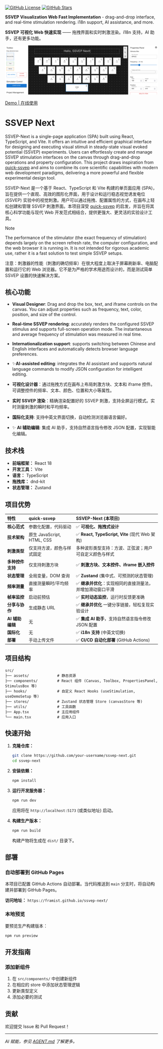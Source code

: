 [![GitHub License](https://img.shields.io/github/license/framist/ssvep-next)](https://github.com/framist/ssvep-next/blob/main/LICENSE)
[![GitHub Stars](https://img.shields.io/github/stars/framist/ssvep-next?style=social)](https://github.com/framist/ssvep-next/stargazers)

**SSVEP Visualization Web Fast Implementation** - drag-and-drop interface, and real-time stimulation rendering. i18n support, AI assistance, and more.

**SSVEP 可视化 Web 快速实现** —— 拖拽界面和实时刺激渲染。i18n 支持，AI 助手，还有更多功能。

![demo](demo.png)

[Demo | 在线使用](https://framist.github.io/ssvep-next/)

# SSVEP Next

SSVEP-Next is a single-page application (SPA) built using React, TypeScript, and Vite. It offers an intuitive and efficient graphical interface for designing and executing visual stimuli in steady-state visual evoked potential (SSVEP) experiments. Users can effortlessly create and manage SSVEP stimulation interfaces on the canvas through drag-and-drop operations and property configuration. This project draws inspiration from [quick-ssvep](https://github.com/OmidS/quickssvep) and aims to combine its core scientific capabilities with modern web development paradigms, delivering a more powerful and flexible experimental design tool.

SSVEP-Next 是一个基于 React、TypeScript 和 Vite 构建的单页面应用 (SPA)，旨在提供一个直观、高效的图形化界面，用于设计和运行稳态视觉诱发电位 (SSVEP) 实验中的视觉刺激。用户可以通过拖拽、配置属性的方式，在画布上轻松创建和管理 SSVEP 刺激界面。本项目深受 [quick-ssvep](https://github.com/OmidS/quickssvep) 的启发，并旨在将其核心科学功能与现代 Web 开发范式相结合，提供更强大、更灵活的实验设计工具。


> [!Note]
> The performance of the stimulator (the exact frequency of stimulation) depends largely on the screen refresh rate, the computer configuration, and the web browser it is running in. It is not intended for rigorous academic use, rather it is a fast solution to test simple SSVEP setups.
>
> 注意：刺激器的性能（刺激的确切频率）在很大程度上取决于屏幕刷新率、电脑配置和运行它的 Web 浏览器。它不是为严格的学术用途而设计的，而是测试简单 SSVEP 设置的快速解决方案。

## 核心功能

- **Visual Designer**: Drag and drop the box, text, and iframe controls on the canvas. You can adjust properties such as frequency, text, color, position, and size of the control.
- **Real-time SSVEP rendering**: accurately renders the configured SSVEP stimulus and supports full-screen operation mode. The instantaneous and average frequency of stimulation was measured in real time.
- **Internationalization support**: supports switching between Chinese and English interfaces and automatically detects browser language preferences.
- ✨**AI-assisted editing**: integrates the AI assistant and supports natural language commands to modify JSON configuration for intelligent editing.


- **可视化设计器**：通过拖拽方式在画布上布局刺激方块、文本和 iframe 控件。可调整控件的频率、文本、颜色、位置和大小等属性。
- **实时 SSVEP 渲染**：精确渲染配置好的 SSVEP 刺激，支持全屏运行模式。实时测量刺激的瞬时和平均频率。
- **国际化支持**: 支持中英文界面切换，自动检测浏览器语言偏好。
- ✨ **AI 辅助编辑**: 集成 AI 助手，支持自然语言指令修改 JSON 配置，实现智能化编辑。

## 技术栈

- **前端框架：** React 18
- **开发工具：** Vite
- **语言：** TypeScript
- **拖拽库：** dnd-kit
- **状态管理：** Zustand

## 项目优势

| 特性             | quick-ssvep                | SSVEP-Next (本项目)                                        |
| :--------------- | :------------------------- | :--------------------------------------------------------- |
| **核心范式**     | 参数化配置，代码驱动       | ✅ **可视化、拖拽式设计**                                   |
| **技术架构**     | 原生 JavaScript, HTML, CSS | ✅ **React, TypeScript, Vite** (现代 Web 架构)              |
| **刺激类型**     | 仅支持方波，颜色与样式固定 | 多种波形类型支持：方波、正弦波；用户可自定义颜色与样式     |
| **多种控件支持** | 仅支持刺激方块             | ✅ **刺激方块、文本控件、iframe 嵌入控件**                  |
| **状态管理**     | 全局变量，DOM 查询         | ✅ **Zustand** (集中式、可预测的状态管理)                   |
| **频率测量**     | 直接测量瞬时/平均频率      | ✅ **继承并优化**：实现相同的直接测量法，并增加滑动窗口平滑 |
| **帧率监控**     | 启动前预估                 | ✅ **实时动态监控**，运行时反馈更准确                       |
| **分享与协作**   | 生成静态 URL               | ✅ **继承并优化** 一键分享链接，轻松复现实验设计            |
| **AI 辅助编辑**  | 无                         | ✅ **集成 AI 助手**，支持自然语言指令修改 JSON 配置         |
| **国际化**       | 无                         | ✅ **i18n 支持** (中英文切换)                               |
| **部署**         | 手动上传文件               | ✅ **CI/CD 自动化部署** (GitHub Actions)                    |


## 项目结构

```
src/
├── assets/             # 静态资源
├── components/         # React 组件 (Canvas, Toolbox, PropertiesPanel, StimulusBox 等)
├── hooks/              # 自定义 React Hooks (useStimulation, useDemoSetup 等)
├── stores/             # Zustand 状态管理 Store (canvasStore 等)
├── utils/              # 工具函数
├── App.tsx             # 主应用组件
└── main.tsx            # 应用入口
```

## 快速开始

1.  **克隆仓库：**

    ```bash
    git clone https://github.com/your-username/ssvep-next.git
    cd ssvep-next
    ```

2.  **安装依赖：**

    ```bash
    npm install
    ```

3.  **运行开发服务器：**

    ```bash
    npm run dev
    ```

    应用将在 `http://localhost:5173` (或类似地址) 启动。

4.  **构建生产版本：**
    ```bash
    npm run build
    ```
    构建产物将生成在 `dist/` 目录下。

## 部署

### 自动部署到 GitHub Pages

本项目已配置 GitHub Actions 自动部署。当代码推送到 `main` 分支时，将自动构建并部署到 GitHub Pages。

**访问地址：** `https://framist.github.io/ssvep-next/`

### 本地预览

要预览生产构建版本：

```bash
npm run preview
```

## 开发指南

### 添加新组件

1. 在 `src/components/` 中创建新组件
2. 在相应的 store 中添加状态管理逻辑
3. 更新类型定义
4. 添加必要的测试

## 贡献

欢迎提交 Issue 和 Pull Request！

---

*AI 赋能，参见 [AGENT.md](AGENT.md) 了解更多。*
